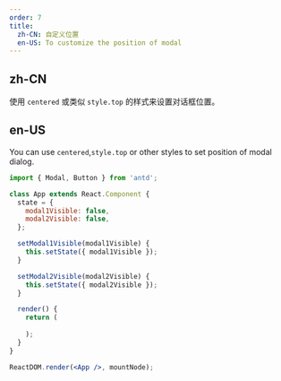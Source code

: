 ```yaml
---
order: 7
title:
  zh-CN: 自定义位置
  en-US: To customize the position of modal
---
```


## zh-CN

使用 `centered` 或类似 `style.top` 的样式来设置对话框位置。

## en-US

You can use `centered`,`style.top` or other styles to set position of modal dialog.

```jsx
import { Modal, Button } from 'antd';

class App extends React.Component {
  state = {
    modal1Visible: false,
    modal2Visible: false,
  };

  setModal1Visible(modal1Visible) {
    this.setState({ modal1Visible });
  }

  setModal2Visible(modal2Visible) {
    this.setState({ modal2Visible });
  }

  render() {
    return (
      
    );
  }
}

ReactDOM.render(<App />, mountNode);
```
